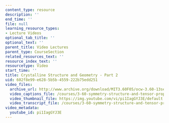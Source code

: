 ```yaml
---
content_type: resource
description: ''
end_time: ''
file: null
learning_resource_types:
- Lecture Videos
optional_tab_title: ''
optional_text: ''
parent_title: Video Lectures
parent_type: CourseSection
related_resources_text: ''
resource_index_text: ''
resourcetype: Video
start_time: ''
title: Crystalline Structure and Geometry - Part 2
uid: 602f8e99-e628-5b5b-4559-222b75edd251
video_files:
  archive_url: http://www.archive.org/download/MIT3.60F05/ocw-3.60-13sep2005-part2-220k.mp4
  video_captions_file: /courses/3-60-symmetry-structure-and-tensor-properties-of-materials-fall-2005/98d50b545a0b55649574608300584ea3_pi1IagGYJ3E.vtt
  video_thumbnail_file: https://img.youtube.com/vi/pi1IagGYJ3E/default.jpg
  video_transcript_file: /courses/3-60-symmetry-structure-and-tensor-properties-of-materials-fall-2005/83f33af382aa6109f24c9b1314c06ccf_pi1IagGYJ3E.pdf
video_metadata:
  youtube_id: pi1IagGYJ3E
---
```


